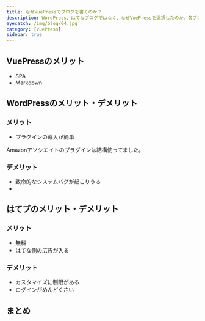 ```yaml
---
title: なぜVuePressでブログを書くのか？
description: WordPress、はてなブログではなく、なぜVuePressを選択したのか。各ブログシステムのメリット・デメリットを交え理由を説明します。
eyecatch: /img/blog/04.jpg
category: [VuePress]
sidebar: true
---
```


## VuePressのメリット

* SPA
* Markdown


## WordPressのメリット・デメリット

### メリット

* プラグインの導入が簡単

Amazonアソシエイトのプラグインは結構使ってました。

### デメリット

* 致命的なシステムバグが起こりうる
* 

## はてブのメリット・デメリット

### メリット
* 無料
* はてな側の広告が入る

### デメリット
* カスタマイズに制限がある
* ログインがめんどくさい

## まとめ
